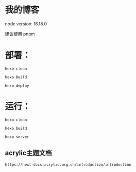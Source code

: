 # 我的博客
node version: 16.18.0

建议使用 pnpm

# 部署：
```
hexo clean
```
```
hexo build
```
```
hexo deploy
```

# 运行：
```
hexo clean
```
```
hexo build
```
```
hexo server
```

## acrylic主题文档
```
https://next-docs.acrylic.org.cn/introduction/introduction
```